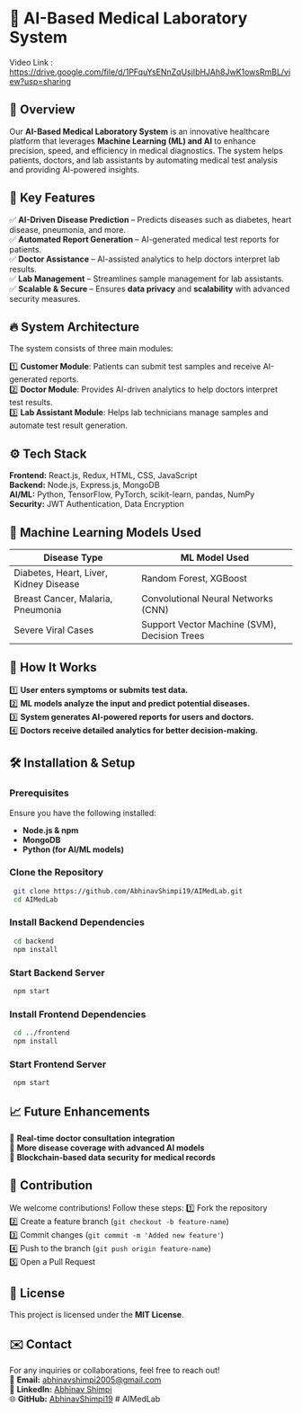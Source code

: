 # 🏥 AI-Based Medical Laboratory System

Video Link : https://drive.google.com/file/d/1PFquYsENnZqUsjIbHJAh8JwK1owsRmBL/view?usp=sharing
## 📌 Overview
Our **AI-Based Medical Laboratory System** is an innovative healthcare platform that leverages **Machine Learning (ML) and AI** to enhance precision, speed, and efficiency in medical diagnostics. The system helps patients, doctors, and lab assistants by automating medical test analysis and providing AI-powered insights.

## 🚀 Key Features
✅ **AI-Driven Disease Prediction** – Predicts diseases such as diabetes, heart disease, pneumonia, and more.  
✅ **Automated Report Generation** – AI-generated medical test reports for patients.  
✅ **Doctor Assistance** – AI-assisted analytics to help doctors interpret lab results.  
✅ **Lab Management** – Streamlines sample management for lab assistants.  
✅ **Scalable & Secure** – Ensures **data privacy** and **scalability** with advanced security measures.  

## 🔥 System Architecture
The system consists of three main modules:

1️⃣ **Customer Module**: Patients can submit test samples and receive AI-generated reports.  
2️⃣ **Doctor Module**: Provides AI-driven analytics to help doctors interpret test results.  
3️⃣ **Lab Assistant Module**: Helps lab technicians manage samples and automate test result generation.  

## ⚙️ Tech Stack
**Frontend:** React.js, Redux, HTML, CSS, JavaScript  
**Backend:** Node.js, Express.js, MongoDB  
**AI/ML:** Python, TensorFlow, PyTorch, scikit-learn, pandas, NumPy  
**Security:** JWT Authentication, Data Encryption  

## 🧠 Machine Learning Models Used
| Disease Type        | ML Model Used  |
|---------------------|---------------|
| Diabetes, Heart, Liver, Kidney Disease | Random Forest, XGBoost |
| Breast Cancer, Malaria, Pneumonia | Convolutional Neural Networks (CNN) |
| Severe Viral Cases | Support Vector Machine (SVM), Decision Trees |

## 🔗 How It Works
1️⃣ **User enters symptoms or submits test data.**  
2️⃣ **ML models analyze the input and predict potential diseases.**  
3️⃣ **System generates AI-powered reports for users and doctors.**  
4️⃣ **Doctors receive detailed analytics for better decision-making.**  

## 🛠 Installation & Setup
### Prerequisites
Ensure you have the following installed:
- **Node.js & npm**
- **MongoDB**
- **Python (for AI/ML models)**

### Clone the Repository
```bash
 git clone https://github.com/AbhinavShimpi19/AIMedLab.git
 cd AIMedLab
```
### Install Backend Dependencies
```bash
 cd backend
 npm install
```
### Start Backend Server
```bash
 npm start
```
### Install Frontend Dependencies
```bash
 cd ../frontend
 npm install
```
### Start Frontend Server
```bash
 npm start
```

## 📈 Future Enhancements
🚀 **Real-time doctor consultation integration**  
🚀 **More disease coverage with advanced AI models**  
🚀 **Blockchain-based data security for medical records**  

## 🤝 Contribution
We welcome contributions! Follow these steps:
1️⃣ Fork the repository  
2️⃣ Create a feature branch (`git checkout -b feature-name`)  
3️⃣ Commit changes (`git commit -m 'Added new feature'`)  
4️⃣ Push to the branch (`git push origin feature-name`)  
5️⃣ Open a Pull Request  

## 📜 License
This project is licensed under the **MIT License**.

## ✉️ Contact
For any inquiries or collaborations, feel free to reach out!  
📧 **Email:** abhinavshimpi2005@gmail.com  
🔗 **LinkedIn:** [Abhinav Shimpi](https://www.linkedin.com/in/abhinav-shimpi-392616258/)  
🌐 **GitHub:** [AbhinavShimpi19](https://github.com/AbhinavShimpi19)
#   A I M e d L a b  
 
